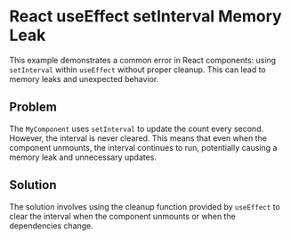 # React useEffect setInterval Memory Leak
This example demonstrates a common error in React components: using `setInterval` within `useEffect` without proper cleanup. This can lead to memory leaks and unexpected behavior.

## Problem
The `MyComponent` uses `setInterval` to update the count every second. However, the interval is never cleared.  This means that even when the component unmounts, the interval continues to run, potentially causing a memory leak and unnecessary updates.

## Solution
The solution involves using the cleanup function provided by `useEffect` to clear the interval when the component unmounts or when the dependencies change.

